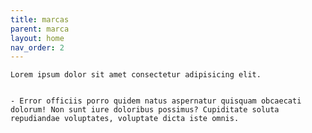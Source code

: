 ```yaml
---
title: marcas
parent: marca
layout: home
nav_order: 2
---
```



    Lorem ipsum dolor sit amet consectetur adipisicing elit. 

    
    - Error officiis porro quidem natus aspernatur quisquam obcaecati dolorum! Non sunt iure doloribus possimus? Cupiditate soluta repudiandae voluptates, voluptate dicta iste omnis.

